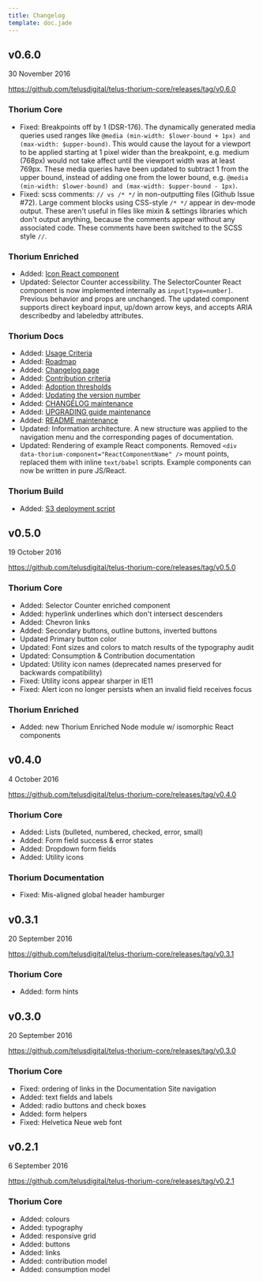 ```yaml
---
title: Changelog
template: doc.jade
---
```


## v0.6.0

30 November 2016

https://github.com/telusdigital/telus-thorium-core/releases/tag/v0.6.0

### Thorium Core

- Fixed: Breakpoints off by 1 (DSR-176). The dynamically generated media queries used ranges like `@media (min-width: $lower-bound + 1px) and (max-width: $upper-bound)`. This would cause the layout for a viewport to be applied starting at 1 pixel wider than the breakpoint, e.g. medium (768px) would not take affect until the viewport width was at least 769px. These media queries have been updated to subtract 1 from the upper bound, instead of adding one from the lower bound, e.g. `@media (min-width: $lower-bound) and (max-width: $upper-bound - 1px)`.
- Fixed: scss comments: `// vs /* */` in non-outputting files (Github Issue #72). Large comment blocks using CSS-style `/* */` appear in dev-mode output. These aren't useful in files like mixin & settings libraries which don't output anything, because the comments appear without any associated code. These comments have been switched to the SCSS style `//`.

### Thorium Enriched

- Added: [Icon React component](http://thorium.telus.hugeops.com/4-Components/hold-icon.html)
- Updated: Selector Counter accessibility. The SelectorCounter React component is now implemented internally as `input[type=number]`. Previous behavior and props are unchanged. The updated component supports direct keyboard input, up/down arrow keys, and accepts ARIA describedby and labeledby attributes.

### Thorium Docs

- Added: [Usage Criteria](http://thorium.telus.hugeops.com/2-Use-Thorium/1-getting-started.html#usage-criteria)
- Added: [Roadmap](http://thorium.telus.hugeops.com/1-About/3-roadmap.html)
- Added: [Changelog page](http://thorium.telus.hugeops.com/1-About/4-changelog.html)
- Added: [Contribution criteria](http://thorium.telus.hugeops.com/2-Use-Thorium/4-contributing.html#contribution-criteria)
- Added: [Adoption thresholds](http://thorium.telus.hugeops.com/1-About/1-overview.html#adoption-thresholds)
- Added: [Updating the version number](http://thorium.telus.hugeops.com/2-Use-Thorium/hold-6-administration.html#updating-the-version-number)
- Added: [CHANGELOG maintenance](http://thorium.telus.hugeops.com/2-Use-Thorium/hold-6-administration.html#changelog-maintenance)
- Added: [UPGRADING guide maintenance](http://thorium.telus.hugeops.com/2-Use-Thorium/hold-6-administration.html#upgrading-guide-maintenance)
- Added: [README maintenance](http://thorium.telus.hugeops.com/2-Use-Thorium/hold-6-administration.html#readme-maintenance)
- Updated: Information architecture. A new structure was applied to the navigation menu and the corresponding pages of documentation.
- Updated: Rendering of example React components. Removed `<div data-thorium-component="ReactComponentName" />` mount points, replaced them with inline `text/babel` scripts. Example components can now be written in pure JS/React.

### Thorium Build

- Added: [S3 deployment script](https://github.com/telusdigital/telus-thorium-core#deploying-a-release)

## v0.5.0

19 October 2016

https://github.com/telusdigital/telus-thorium-core/releases/tag/v0.5.0

### Thorium Core

- Added: Selector Counter enriched component
- Added: hyperlink underlines which don't intersect descenders
- Added: Chevron links
- Added: Secondary buttons, outline buttons, inverted buttons
- Updated Primary button color
- Updated: Font sizes and colors to match results of the typography audit
- Updated: Consumption & Contribution documentation
- Updated: Utility icon names (deprecated names preserved for backwards compatibility)
- Fixed: Utility icons appear sharper in IE11
- Fixed: Alert icon no longer persists when an invalid field receives focus

### Thorium Enriched

- Added: new Thorium Enriched Node module w/ isomorphic React components

## v0.4.0

4 October 2016

https://github.com/telusdigital/telus-thorium-core/releases/tag/v0.4.0

### Thorium Core

- Added: Lists (bulleted, numbered, checked, error, small)
- Added: Form field success & error states
- Added: Dropdown form fields
- Added: Utility icons

### Thorium Documentation

- Fixed: Mis-aligned global header hamburger

## v0.3.1

20 September 2016

https://github.com/telusdigital/telus-thorium-core/releases/tag/v0.3.1

### Thorium Core

- Added: form hints

## v0.3.0

20 September 2016

https://github.com/telusdigital/telus-thorium-core/releases/tag/v0.3.0

### Thorium Core

- Fixed: ordering of links in the Documentation Site navigation
- Added: text fields and labels
- Added: radio buttons and check boxes
- Added: form helpers
- Fixed: Helvetica Neue web font

## v0.2.1

6 September 2016

https://github.com/telusdigital/telus-thorium-core/releases/tag/v0.2.1

### Thorium Core

- Added: colours
- Added: typography
- Added: responsive grid
- Added: buttons
- Added: links
- Added: contribution model
- Added: consumption model
